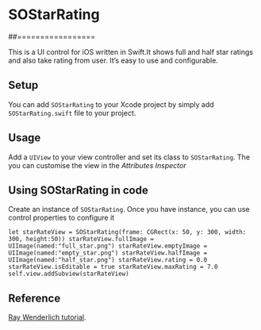  # SOStarRating
##=================

 This is a UI control for iOS  written in Swift.It shows full and half star ratings and also take rating from user. It’s easy to use and configurable.

## Setup

You can add `SOStarRating` to your Xcode project by simply add `SOStarRating.swift` file  to your project. 

##  Usage

Add a `UIView` to your view controller and set its class to `SOStarRating`. The you can customise the view in the *Attributes Inspector* 

## Using SOStarRating in code

Create an instance of `SOStarRating`. Once you have instance, you can use control properties to configure it 

`let starRateView = SOStarRating(frame: CGRect(x: 50, y: 300, width: 300, height:50))
starRateView.fullImage = UIImage(named:"full_star.png")
starRateView.emptyImage = UIImage(named:"empty_star.png")
starRateView.halfImage = UIImage(named:"half_star.png")
starRateView.rating = 0.0
starRateView.isEditable = true
starRateView.maxRating = 7.0
self.view.addSubview(starRateView)`

## Reference

 [Ray Wenderlich tutorial](http://www.raywenderlich.com/1768/how-to-make-a-custom-uiview-a-5-star-rating-view).
